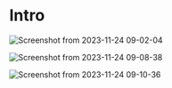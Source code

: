 # Intro

![Screenshot from 2023-11-24 09-02-04](https://github.com/C191068/Ali_Hyper_doco/assets/89090776/a0c093dd-f32a-4f07-a57d-065ca3bafdda)

![Screenshot from 2023-11-24 09-08-38](https://github.com/C191068/Ali_Hyper_doco/assets/89090776/1b505e7b-91dc-4ec5-a2e1-f87b12a06aa4)

![Screenshot from 2023-11-24 09-10-36](https://github.com/C191068/Ali_Hyper_doco/assets/89090776/aa78ce16-d806-4a31-98ed-413617a7c175)

